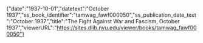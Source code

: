{"date":"1937-10-01","datetext":"October 1937","ss_book_identifier":"tamwag_fawf000050","ss_publication_date_text":"October 1937","title":"The Fight Against War and Fascism, October 1937","viewerURL":"https://sites.dlib.nyu.edu/viewer/books/tamwag_fawf000050"}